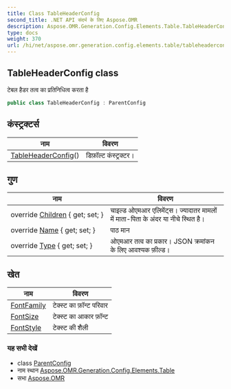 ```yaml
---
title: Class TableHeaderConfig
second_title: .NET API संदर्भ के लिए Aspose.OMR
description: Aspose.OMR.Generation.Config.Elements.Table.TableHeaderConfig कक्ष. टेबल हैडर तत्व क प्रतनधत्व करत है
type: docs
weight: 370
url: /hi/net/aspose.omr.generation.config.elements.table/tableheaderconfig/
---
```

## TableHeaderConfig class

टेबल हैडर तत्व का प्रतिनिधित्व करता है

```csharp
public class TableHeaderConfig : ParentConfig
```

## कंस्ट्रक्टर्स

| नाम | विवरण |
| --- | --- |
| [TableHeaderConfig](tableheaderconfig/)() | डिफ़ॉल्ट कंस्ट्रक्टर। |

## गुण

| नाम | विवरण |
| --- | --- |
| override [Children](../../aspose.omr.generation.config.elements.table/tableheaderconfig/children/) { get; set; } | चाइल्ड ओएमआर एलिमेंट्स। ज्यादातर मामलों में माता-पिता के अंदर या नीचे स्थित है। |
| override [Name](../../aspose.omr.generation.config.elements.table/tableheaderconfig/name/) { get; set; } | पाठ मान |
| override [Type](../../aspose.omr.generation.config.elements.table/tableheaderconfig/type/) { get; set; } | ओएमआर तत्व का प्रकार। JSON क्रमांकन के लिए आवश्यक फ़ील्ड। |

## खेत

| नाम | विवरण |
| --- | --- |
| [FontFamily](../../aspose.omr.generation.config.elements.table/tableheaderconfig/fontfamily/) | टेक्स्ट का फ़ॉन्ट परिवार |
| [FontSize](../../aspose.omr.generation.config.elements.table/tableheaderconfig/fontsize/) | टेक्स्ट का आकार फ़ॉन्ट |
| [FontStyle](../../aspose.omr.generation.config.elements.table/tableheaderconfig/fontstyle/) | टेक्स्ट की शैली |

### यह सभी देखें

* class [ParentConfig](../../aspose.omr.generation.config/parentconfig/)
* नाम स्थान [Aspose.OMR.Generation.Config.Elements.Table](../../aspose.omr.generation.config.elements.table/)
* सभा [Aspose.OMR](../../)


